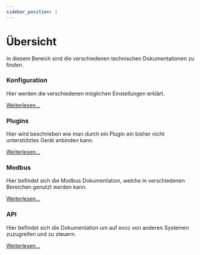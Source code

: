 ```yaml
---
sidebar_position: 1
---
```


# Übersicht

In diesem Bereich sind die verschiedenen technischen Dokumentationen zu finden.

### Konfiguration

Hier werden die verschiedenen möglichen Einstellungen erklärt.

[Weiterlesen...](configuration/home)

### Plugins

Hier wird beschrieben wie man durch ein Plugin ein bisher nicht unterstütztes Gerät anbinden kann.

[Weiterlesen...](plugins)

### Modbus

Hier befindet sich die Modbus Dokumentation, welche in verschiedenen Bereichen genutzt werden kann.

[Weiterlesen...](modbus)

### API

Hier befindet sich die Dokumentation um auf evcc von anderen Systemen zuzugreifen und zu steuern.

[Weiterlesen...](api)
